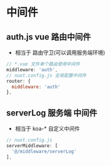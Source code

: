 # 中间件

## auth.js vue 路由中间件

* 相当于 路由守卫(可以调用服务端环境)

```js
// *.vue 文件单个路由使用中间件
middleware: 'auth',
// nuxt.config.js 全局配置中间件
router: {
  middleware: 'auth'
},
```

## serverLog 服务端 中间件

* 相当于 koa-* 自定义中间件

```js
// nuxt.config.js
serverMiddleware: [
  '@/middleware/serverLog'
],
```
